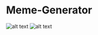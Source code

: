 # Meme-Generator

<img src="https://res.cloudinary.com/dzvebcsrp/image/upload/v1621120421/mim1_de6g81.png" alt="alt text">
<img src="https://res.cloudinary.com/dzvebcsrp/image/upload/v1621120419/mim2_kjg4gn.png" alt="alt text">

